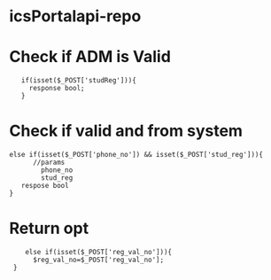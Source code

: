 # icsPortalapi-repo


# Check if ADM is Valid
       if(isset($_POST['studReg'])){
         response bool;
       }
       
 # Check if valid  and from system
    else if(isset($_POST['phone_no']) && isset($_POST['stud_reg'])){
          //params
            phone_no
            stud_reg
       respose bool
    }
    
 #  Return  opt
        else if(isset($_POST['reg_val_no'])){
          $reg_val_no=$_POST['reg_val_no'];
     }
